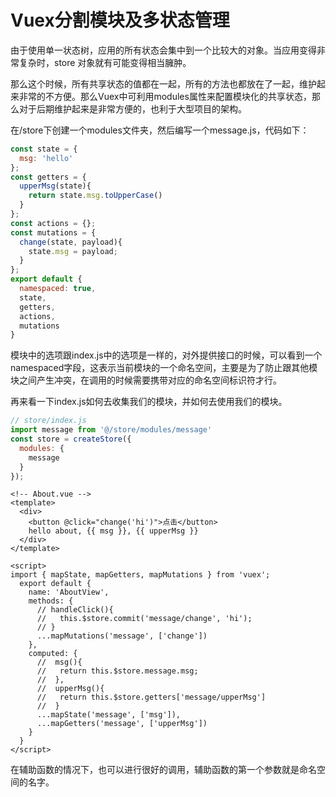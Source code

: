 # Vuex分割模块及多状态管理

由于使用单一状态树，应用的所有状态会集中到一个比较大的对象。当应用变得非常复杂时，store 对象就有可能变得相当臃肿。

那么这个时候，所有共享状态的值都在一起，所有的方法也都放在了一起，维护起来非常的不方便。那么Vuex中可利用modules属性来配置模块化的共享状态，那么对于后期维护起来是非常方便的，也利于大型项目的架构。

在/store下创建一个modules文件夹，然后编写一个message.js，代码如下：

```js
const state = {
  msg: 'hello'
};
const getters = {
  upperMsg(state){
    return state.msg.toUpperCase()
  }
};
const actions = {};
const mutations = {
  change(state, payload){
    state.msg = payload;
  }
};
export default {
  namespaced: true,
  state,
  getters,
  actions,
  mutations
}
```

模块中的选项跟index.js中的选项是一样的，对外提供接口的时候，可以看到一个namespaced字段，这表示当前模块的一个命名空间，主要是为了防止跟其他模块之间产生冲突，在调用的时候需要携带对应的命名空间标识符才行。

再来看一下index.js如何去收集我们的模块，并如何去使用我们的模块。

```js
// store/index.js
import message from '@/store/modules/message'
const store = createStore({
  modules: {
    message
  }
});
```

```vue
<!-- About.vue -->
<template>
  <div>
    <button @click="change('hi')">点击</button>
    hello about, {{ msg }}, {{ upperMsg }}
  </div>
</template>

<script>
import { mapState, mapGetters, mapMutations } from 'vuex';
  export default {
    name: 'AboutView',
    methods: {
      // handleClick(){
      //   this.$store.commit('message/change', 'hi');
      // }
      ...mapMutations('message', ['change'])
    },
    computed: {
      //  msg(){
      //   return this.$store.message.msg;
      //  },
      //  upperMsg(){
      //   return this.$store.getters['message/upperMsg']
      //  }
      ...mapState('message', ['msg']),
      ...mapGetters('message', ['upperMsg'])
    }
  }
</script>
```

在辅助函数的情况下，也可以进行很好的调用，辅助函数的第一个参数就是命名空间的名字。
